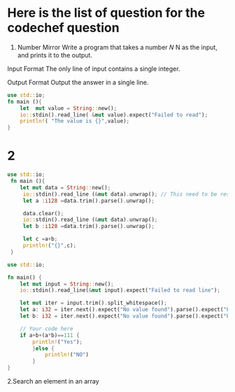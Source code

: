 # Here is the list of question for the codechef question 
1. Number Mirror
Write a program that takes a number 
𝑁
N as the input, and prints it to the output.

Input Format
The only line of input contains a single integer.

Output Format
Output the answer in a single line.
```Rust
use std::io;
fn main (){
    let  mut value = String::new();
    io::stdin().read_line( &mut value).expect("Failed to read");
    println!( "The value is {}",value);
}
```
# 2
```Rust
use std::io;
 fn main (){
    let mut data = String::new();
     io::stdin().read_line (&mut data).unwrap(); // This need to be resolved ?w
     let a :i128 =data.trim().parse().unwrap();

     data.clear();
     io::stdin().read_line (&mut data).unwrap();
     let b :i128 =data.trim().parse().unwrap();

     let c =a+b;
     println!("{}",c);
 }
```
```Rust
use std::io;

fn main() {
    let mut input = String::new();
    io::stdin().read_line(&mut input).expect("Failed to read line");

    let mut iter = input.trim().split_whitespace();
    let a: i32 = iter.next().expect("No value found").parse().expect("Failed to parse integer");
    let b: i32 = iter.next().expect("No value found").parse().expect("Failed to parse integer");

    // Your code here
    if a+b+(a*b)==111 {
        println!("Yes");
        }else {
            println!("NO")
        }
}
```

 2.Search an element in an array























